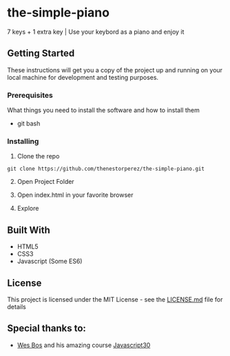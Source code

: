 # the-simple-piano
7 keys + 1 extra key | Use your keybord as a piano and enjoy it

## Getting Started

These instructions will get you a copy of the project up and running on your local machine for development and testing purposes.

### Prerequisites

What things you need to install the software and how to install them

- git bash


### Installing

1. Clone the repo

```
git clone https://github.com/thenestorperez/the-simple-piano.git
```

2. Open Project Folder

3. Open index.html in your favorite browser

4. Explore

## Built With

* HTML5
* CSS3
* Javascript (Some ES6)

## License

This project is licensed under the MIT License - see the [LICENSE.md](LICENSE.md) file for details

## Special thanks to:

* [Wes Bos](https://github.com/wesbos) and his amazing course [Javascript30](https://javascript30.com)
